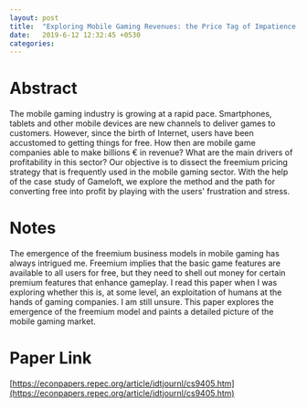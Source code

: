 ```yaml
---
layout: post
title:  "Exploring Mobile Gaming Revenues: the Price Tag of Impatience, Stress and Release, Lescop et al. (2014)"
date:   2019-6-12 12:32:45 +0530
categories:
---
```

# Abstract

The mobile gaming industry is growing at a rapid pace. Smartphones, tablets and other mobile devices are new channels to deliver games to customers. However, since the birth of Internet, users have been accustomed to getting things for free. How then are mobile game companies able to make billions € in revenue? What are the main drivers of profitability in this sector? Our objective is to dissect the freemium pricing strategy that is frequently used in the mobile gaming sector. With the help of the case study of Gameloft, we explore the method and the path for converting free into profit by playing with the users' frustration and stress.

# Notes
The emergence of the freemium business models in mobile gaming has always intrigued me. Freemium implies that the basic game features are available to all users for free, but they need to shell out money for certain premium features that enhance gameplay. I read this paper when I was exploring whether this is, at some level, an exploitation of humans at the hands of gaming companies. I am still unsure. This paper explores the emergence of the freemium model and paints a detailed picture of the mobile gaming market.

# Paper Link
[https://econpapers.repec.org/article/idtjournl/cs9405.htm](https://econpapers.repec.org/article/idtjournl/cs9405.htm)